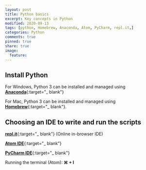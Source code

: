 ```yaml
---
layout: post
title: Python basics
excerpt: Key concepts in Python
modified: 2020-09-13
tags: [python, Homebrew, Anaconda, Atom, PyCharm, repl.it,]
categories: Python
comments: true
pinned: true
share: true
image:
  feature:
---
```

## Install Python

For Windows, Python 3 can be installed and managed using [**Anaconda**](https://anaconda.com/){:target="_ blank"}

For Mac, Python 3 can be installed and managed using [**Homebrew**](https://brew.sh/){:target="_ blank"}.

## Choosing an IDE to write and run the scripts

[**repl.it**](https://repl.it/){:target="_ blank"} (Online in-browser IDE)

[**Atom IDE**](https://atom.io/){:target="_ blank"}

[**PyCharm IDE**](https://www.jetbrains.com/pycharm/){:target="_ blank"}

Running the terminal (Atom): **⌘ + I**
